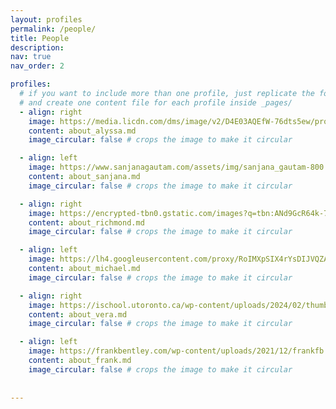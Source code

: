 ```yaml
---
layout: profiles
permalink: /people/
title: People
description:
nav: true
nav_order: 2

profiles:
  # if you want to include more than one profile, just replicate the following block
  # and create one content file for each profile inside _pages/
  - align: right
    image: https://media.licdn.com/dms/image/v2/D4E03AQEfW-76dts5ew/profile-displayphoto-shrink_200_200/profile-displayphoto-shrink_200_200/0/1712590879932?e=2147483647&v=beta&t=kSOyvLUSKsAAp5ZcsjlHPmu7TcM56RygsFah0F-Bl2k
    content: about_alyssa.md
    image_circular: false # crops the image to make it circular

  - align: left
    image: https://www.sanjanagautam.com/assets/img/sanjana_gautam-800.webp
    content: about_sanjana.md
    image_circular: false # crops the image to make it circular

  - align: right
    image: https://encrypted-tbn0.gstatic.com/images?q=tbn:ANd9GcR64k-7h6AjfNAqxh6hZOKXIKU6qgOtp-CQ5Q&s
    content: about_richmond.md
    image_circular: false # crops the image to make it circular

  - align: left
    image: https://lh4.googleusercontent.com/proxy/RoIMXpSIX4rYsDIJVQZAsoob9iE7B1tvJ-DyikXVb85opuZZsCvfKKrvZ_f1DAXKH-dA17NtZjJUuaygHDpsdCKdkQ
    content: about_michael.md
    image_circular: false # crops the image to make it circular

  - align: right
    image: https://ischool.utoronto.ca/wp-content/uploads/2024/02/thumbnail_cropped_240201-Vera_Khovanskaya-0112.jpg
    content: about_vera.md
    image_circular: false # crops the image to make it circular

  - align: left
    image: https://frankbentley.com/wp-content/uploads/2021/12/frankfb.jpg
    content: about_frank.md
    image_circular: false # crops the image to make it circular
   
    
---
```

